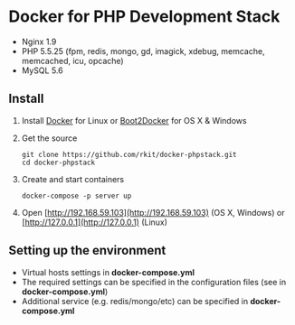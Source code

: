 Docker for PHP Development Stack
========

- Nginx 1.9
- PHP 5.5.25 (fpm, redis, mongo, gd, imagick, xdebug, memcache, memcached, icu, opcache)
- MySQL 5.6

## Install

1. Install [Docker](https://www.docker.com/) for Linux or [Boot2Docker](http://boot2docker.io/) for OS X & Windows

2. Get the source
   ```
   git clone https://github.com/rkit/docker-phpstack.git
   cd docker-phpstack
   ```

3. Create and start containers

   ```
   docker-compose -p server up
   ```

4. Open [http://192.168.59.103](http://192.168.59.103) (OS X, Windows) or [http://127.0.0.1](http://127.0.0.1) (Linux)

## Setting up the environment

- Virtual hosts settings in **docker-compose.yml**
- The required settings can be specified in the configuration files (see in **docker-compose.yml**)
- Additional service (e.g. redis/mongo/etc) can be specified in **docker-compose.yml**

